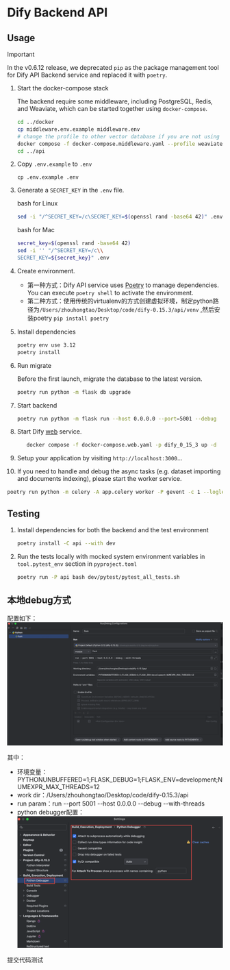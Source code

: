 # Dify Backend API

## Usage

> [!IMPORTANT]
> In the v0.6.12 release, we deprecated `pip` as the package management tool for Dify API Backend service and replaced it with `poetry`.

1. Start the docker-compose stack

   The backend require some middleware, including PostgreSQL, Redis, and Weaviate, which can be started together using `docker-compose`.

   ```bash
   cd ../docker
   cp middleware.env.example middleware.env
   # change the profile to other vector database if you are not using weaviate
   docker compose -f docker-compose.middleware.yaml --profile weaviate -p dify_0_15_3 up -d
   cd ../api
   ```

2. Copy `.env.example` to `.env`

   ```cli
   cp .env.example .env 
   ```
3. Generate a `SECRET_KEY` in the `.env` file.

   bash for Linux
   ```bash for Linux
   sed -i "/^SECRET_KEY=/c\SECRET_KEY=$(openssl rand -base64 42)" .env
   ```
   bash for Mac
   ```bash for Mac
   secret_key=$(openssl rand -base64 42)
   sed -i '' "/^SECRET_KEY=/c\\
   SECRET_KEY=${secret_key}" .env
   ```

4. Create environment.

   - 第一种方式：Dify API service uses [Poetry](https://python-poetry.org/docs/) to manage dependencies. You can execute `poetry shell` to activate the environment.
   - 第二种方式：使用传统的virtualenv的方式创建虚拟环境，制定python路径为`/Users/zhouhongtao/Desktop/code/dify-0.15.3/api/venv` ,然后安装poetry `pip install poetry`

5. Install dependencies

   ```bash
   poetry env use 3.12
   poetry install
   ```

6. Run migrate

   Before the first launch, migrate the database to the latest version.

   ```bash
   poetry run python -m flask db upgrade
   ```

7. Start backend

   ```bash
   poetry run python -m flask run --host 0.0.0.0 --port=5001 --debug
   ```

8. Start Dify [web](../web) service.  
   ```bash
      docker compose -f docker-compose.web.yaml -p dify_0_15_3 up -d
   ```
9. Setup your application by visiting `http://localhost:3000`...
10. If you need to handle and debug the async tasks (e.g. dataset importing and documents indexing), please start the worker service.

   ```bash
   poetry run python -m celery -A app.celery worker -P gevent -c 1 --loglevel INFO -Q dataset,generation,mail,ops_trace,app_deletion
   ```

## Testing

1. Install dependencies for both the backend and the test environment

   ```bash
   poetry install -C api --with dev
   ```

2. Run the tests locally with mocked system environment variables in `tool.pytest_env` section in `pyproject.toml`

   ```bash
   poetry run -P api bash dev/pytest/pytest_all_tests.sh
   ```
   
## 本地debug方式
配置如下：
![img_1.png](img_1.png)

其中：
- 环境变量：PYTHONUNBUFFERED=1;FLASK_DEBUG=1;FLASK_ENV=development;NUMEXPR_MAX_THREADS=12
- work dir：/Users/zhouhongtao/Desktop/code/dify-0.15.3/api
- run param：run --port 5001 --host 0.0.0.0 --debug --with-threads
- python debugger配置：![img_2.png](img_2.png)





提交代码测试
